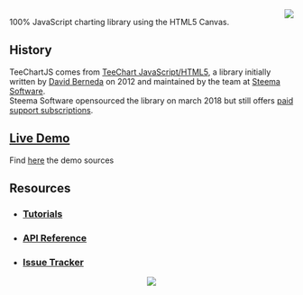 <a href="https://www.steema.com/product/html5">
<img align="right" src="https://www.steema.com/img/logos/teechart_html5.png">
</a>

100% JavaScript charting library using the HTML5 Canvas.

## History

TeeChartJS comes from [TeeChart JavaScript/HTML5](https://www.steema.com/product/html5), a library initially written by [David Berneda](https://github.com/davidberneda) on 2012 and maintained by the team at [Steema Software](https://www.steema.com).  
Steema Software opensourced the library on march 2018 but still offers [paid support subscriptions](https://www.steema.com/product/html5#pricing).

## [Live Demo](https://www.steema.com/files/public/teechart/html5/latest/demos/)
  Find [here](https://github.com/Steema/TeeChartJS/tree/master/demos) the demo sources

## Resources
* ### [Tutorials](https://github.com/Steema/TeeChartJS/wiki)
* ### [API Reference](https://www.steema.com/docs/TeeChartHTML5Reference.htm)
* ### [Issue Tracker](http://bugs.steema.com/buglist.cgi?product=HTML5%20JavaScript%20TeeChart&query_format=advanced&resolution=---)

<p align="center">
<a href="https://www.steema.com/">
<img src="https://raw.githubusercontent.com/wiki/Steema/TeeChartJS/logo-steema.png">
</a>
</p>
